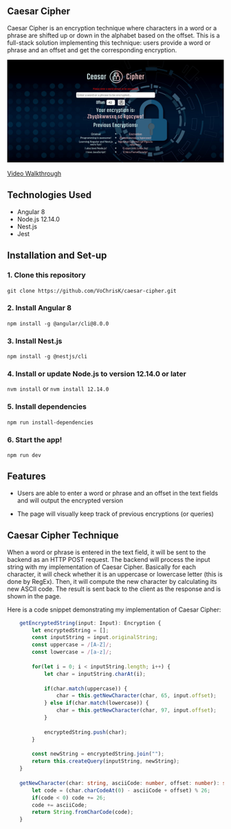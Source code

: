 ## Caesar Cipher

Caesar Cipher is an encryption technique where characters in a word or a phrase are shifted up or down in the alphabet 
based on the offset. This is a full-stack solution implementing this technique: users provide a word or phrase and an offset
and get the corresponding encryption.

![alt screenshot](https://github.com/VoChrisK/caesar-cipher/blob/master/angular-frontend/src/assets/screenshot.jpg)

[Video Walkthrough](https://www.youtube.com/watch?v=_3ElDJ800rE)

## Technologies Used
* Angular 8
* Node.js 12.14.0
* Nest.js
* Jest

## Installation and Set-up
### 1. Clone this repository
`git clone https://github.com/VoChrisK/caesar-cipher.git`

### 2. Install Angular 8
`npm install -g @angular/cli@8.0.0`

### 3. Install Nest.js
`npm install -g @nestjs/cli`

### 4. Install or update Node.js to version 12.14.0 or later
`nvm install` or `nvm install 12.14.0`

### 5. Install dependencies
`npm run install-dependencies`

### 6. Start the app!
`npm run dev`

## Features

* Users are able to enter a word or phrase and an offset in the text fields and will output the encrypted version

* The page will visually keep track of previous encryptions (or queries)

## Caesar Cipher Technique

When a word or phrase is entered in the text field, it will be sent to the backend as an HTTP POST request. The backend will process the input string with my implementation of Caesar Cipher. Basically for each character, it will check whether it is an uppercase or lowercase letter (this is done by RegEx). Then, it will compute the new character by calculating its new ASCII code. The result is sent back to the client as the response and is shown in the page.

Here is a code snippet demonstrating my implementation of Caesar Cipher:

```ts
    getEncryptedString(input: Input): Encryption {
        let encryptedString = [];
        const inputString = input.originalString;
        const uppercase = /[A-Z]/;
        const lowercase = /[a-z]/;
        
        for(let i = 0; i < inputString.length; i++) {
            let char = inputString.charAt(i);

            if(char.match(uppercase)) {
                char = this.getNewCharacter(char, 65, input.offset);
            } else if(char.match(lowercase)) {
                char = this.getNewCharacter(char, 97, input.offset);
            }

            encryptedString.push(char);
        }

        const newString = encryptedString.join("");
        return this.createQuery(inputString, newString);
    }

    getNewCharacter(char: string, asciiCode: number, offset: number): string {
        let code = (char.charCodeAt(0) - asciiCode + offset) % 26;
        if(code < 0) code += 26;
        code += asciiCode;
        return String.fromCharCode(code);
    }
```
